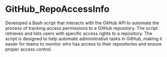 # GitHub_RepoAccessInfo

Developed a Bash script that interacts with the GitHub API to automate the process of  tracking access permissions to a GitHub repository. The script retrieves and lists users with specific access rights to a repository. The script is designed to help automate administrative tasks in GitHub, making it easier for teams to monitor who has access to their repositories and ensure proper access control.
